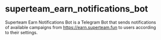 # superteam_earn_notifications_bot
Superteam Earn Notifications Bot is a Telegram Bot that sends notifications of available campaigns from https://earn.superteam.fun to users according to their settings.
